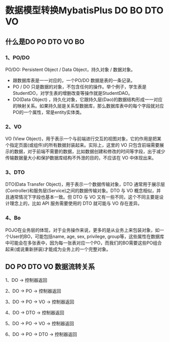 # 数据模型转换MybatisPlus DO BO DTO VO

## 什么是DO PO DTO VO BO

### 1、PO/DO

PO/DO: Persistent Object / Data Object，持久对象 / 数据对象。

- 跟数据库表是一一对应的，一个PO/DO 数据是表的一条记录。
- PO / DO 只是数据的对象，不包含任何的操作。举个例子，学生表是StudentDO，对学生表的增删改查等操作就是StudentDAO。
- DO(Data Object) ，持久化对象，它跟持久层(Dao)的数据结构形成一一对应的映射关系。如果持久层是关系型数据库，那么数据库表中的每个字段就对应PO的一个属性，常是entity实体类。

### 2、VO

VO (View Object)，用于表示一个与前端进行交互的视图对象，它的作用是把某个指定页面(或组件)的所有数据封装起来。实际上，这里的 VO 只包含前端需要展示的数据，对于前端不需要的数据，比如数据创建和修改的时间等字段，出于减少传输数据量大小和保护数据库结构不外泄的目的，不应该在 VO 中体现出来。

### 3、DTO

DTO(Data Transfer Object)，用于表示一个数据传输对象，DTO 通常用于展示层(Controller)和服务层(Service)之间的数据传输对象。DTO 与 VO 概念相似，并且通常情况下字段也基本一致。但 DTO 与 VO 又有一些不同，这个不同主要是设计理念上的，比如 API 服务需要使用的 DTO 就可能与 VO 存在差异。

### 4、Bo

POJO在业务层的体现，对于业务操作来说，更多的是从业务上来包装对象，如一个User的BO，可能包括name, age, sex, privilege, group等，这些属性在数据库中可能会在多张表中，因为每一张表对应一个PO，而我们的BO需要这些PO组合起来(或说重新拼装)才能成为业务上的一个完整对象。



## DO PO DTO VO 数据流转关系

1、DO -> 控制器返回

2、DO -> PO -> 控制器返回

3、DO -> PO -> VO -> 控制器返回

4、DO -> DTO -> 控制器返回

5、DO -> PO -> VO -> 控制器返回

6、DO -> PO -> DTO -> 控制器返回
